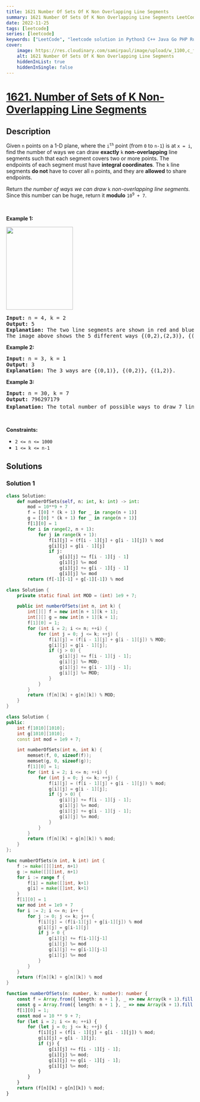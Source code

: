 ```yaml
---
title: 1621 Number Of Sets Of K Non Overlapping Line Segments
summary: 1621 Number Of Sets Of K Non Overlapping Line Segments LeetCode Solution Explained
date: 2022-11-25
tags: [leetcode]
series: [leetcode]
keywords: ["LeetCode", "leetcode solution in Python3 C++ Java Go PHP Ruby Swift TypeScript Rust C# JavaScript C", "1621 Number Of Sets Of K Non Overlapping Line Segments LeetCode Solution Explained in all languages"]
cover:
    image: https://res.cloudinary.com/samirpaul/image/upload/w_1100,c_fit,co_rgb:FFFFFF,l_text:Arial_75_bold:1621 Number Of Sets Of K Non Overlapping Line Segments - Solution Explained/problem-solving.webp
    alt: 1621 Number Of Sets Of K Non Overlapping Line Segments
    hiddenInList: true
    hiddenInSingle: false
---
```



# [1621. Number of Sets of K Non-Overlapping Line Segments](https://leetcode.com/problems/number-of-sets-of-k-non-overlapping-line-segments)


## Description

<p>Given <code>n</code> points on a 1-D plane, where the <code>i<sup>th</sup></code> point (from <code>0</code> to <code>n-1</code>) is at <code>x = i</code>, find the number of ways we can draw <strong>exactly</strong> <code>k</code> <strong>non-overlapping</strong> line segments such that each segment covers two or more points. The endpoints of each segment must have <strong>integral coordinates</strong>. The <code>k</code> line segments <strong>do not</strong> have to cover all <code>n</code> points, and they are <strong>allowed</strong> to share endpoints.</p>

<p>Return <em>the number of ways we can draw </em><code>k</code><em> non-overlapping line segments</em><em>.</em> Since this number can be huge, return it <strong>modulo</strong> <code>10<sup>9</sup> + 7</code>.</p>

<p>&nbsp;</p>
<p><strong class="example">Example 1:</strong></p>
<img alt="" src="https://fastly.jsdelivr.net/gh/doocs/leetcode@main/solution/1600-1699/1621.Number%20of%20Sets%20of%20K%20Non-Overlapping%20Line%20Segments/images/ex1.png" style="width: 179px; height: 222px;" />
<pre>
<strong>Input:</strong> n = 4, k = 2
<strong>Output:</strong> 5
<strong>Explanation:</strong> The two line segments are shown in red and blue.
The image above shows the 5 different ways {(0,2),(2,3)}, {(0,1),(1,3)}, {(0,1),(2,3)}, {(1,2),(2,3)}, {(0,1),(1,2)}.
</pre>

<p><strong class="example">Example 2:</strong></p>

<pre>
<strong>Input:</strong> n = 3, k = 1
<strong>Output:</strong> 3
<strong>Explanation:</strong> The 3 ways are {(0,1)}, {(0,2)}, {(1,2)}.
</pre>

<p><strong class="example">Example 3:</strong></p>

<pre>
<strong>Input:</strong> n = 30, k = 7
<strong>Output:</strong> 796297179
<strong>Explanation:</strong> The total number of possible ways to draw 7 line segments is 3796297200. Taking this number modulo 10<sup>9</sup> + 7 gives us 796297179.
</pre>

<p>&nbsp;</p>
<p><strong>Constraints:</strong></p>

<ul>
	<li><code>2 &lt;= n &lt;= 1000</code></li>
	<li><code>1 &lt;= k &lt;= n-1</code></li>
</ul>

## Solutions

### Solution 1

<!-- tabs:start -->

```python
class Solution:
    def numberOfSets(self, n: int, k: int) -> int:
        mod = 10**9 + 7
        f = [[0] * (k + 1) for _ in range(n + 1)]
        g = [[0] * (k + 1) for _ in range(n + 1)]
        f[1][0] = 1
        for i in range(2, n + 1):
            for j in range(k + 1):
                f[i][j] = (f[i - 1][j] + g[i - 1][j]) % mod
                g[i][j] = g[i - 1][j]
                if j:
                    g[i][j] += f[i - 1][j - 1]
                    g[i][j] %= mod
                    g[i][j] += g[i - 1][j - 1]
                    g[i][j] %= mod
        return (f[-1][-1] + g[-1][-1]) % mod
```

```java
class Solution {
    private static final int MOD = (int) 1e9 + 7;

    public int numberOfSets(int n, int k) {
        int[][] f = new int[n + 1][k + 1];
        int[][] g = new int[n + 1][k + 1];
        f[1][0] = 1;
        for (int i = 2; i <= n; ++i) {
            for (int j = 0; j <= k; ++j) {
                f[i][j] = (f[i - 1][j] + g[i - 1][j]) % MOD;
                g[i][j] = g[i - 1][j];
                if (j > 0) {
                    g[i][j] += f[i - 1][j - 1];
                    g[i][j] %= MOD;
                    g[i][j] += g[i - 1][j - 1];
                    g[i][j] %= MOD;
                }
            }
        }
        return (f[n][k] + g[n][k]) % MOD;
    }
}
```

```cpp
class Solution {
public:
    int f[1010][1010];
    int g[1010][1010];
    const int mod = 1e9 + 7;

    int numberOfSets(int n, int k) {
        memset(f, 0, sizeof(f));
        memset(g, 0, sizeof(g));
        f[1][0] = 1;
        for (int i = 2; i <= n; ++i) {
            for (int j = 0; j <= k; ++j) {
                f[i][j] = (f[i - 1][j] + g[i - 1][j]) % mod;
                g[i][j] = g[i - 1][j];
                if (j > 0) {
                    g[i][j] += f[i - 1][j - 1];
                    g[i][j] %= mod;
                    g[i][j] += g[i - 1][j - 1];
                    g[i][j] %= mod;
                }
            }
        }
        return (f[n][k] + g[n][k]) % mod;
    }
};
```

```go
func numberOfSets(n int, k int) int {
	f := make([][]int, n+1)
	g := make([][]int, n+1)
	for i := range f {
		f[i] = make([]int, k+1)
		g[i] = make([]int, k+1)
	}
	f[1][0] = 1
	var mod int = 1e9 + 7
	for i := 2; i <= n; i++ {
		for j := 0; j <= k; j++ {
			f[i][j] = (f[i-1][j] + g[i-1][j]) % mod
			g[i][j] = g[i-1][j]
			if j > 0 {
				g[i][j] += f[i-1][j-1]
				g[i][j] %= mod
				g[i][j] += g[i-1][j-1]
				g[i][j] %= mod
			}
		}
	}
	return (f[n][k] + g[n][k]) % mod
}
```

```ts
function numberOfSets(n: number, k: number): number {
    const f = Array.from({ length: n + 1 }, _ => new Array(k + 1).fill(0));
    const g = Array.from({ length: n + 1 }, _ => new Array(k + 1).fill(0));
    f[1][0] = 1;
    const mod = 10 ** 9 + 7;
    for (let i = 2; i <= n; ++i) {
        for (let j = 0; j <= k; ++j) {
            f[i][j] = (f[i - 1][j] + g[i - 1][j]) % mod;
            g[i][j] = g[i - 1][j];
            if (j) {
                g[i][j] += f[i - 1][j - 1];
                g[i][j] %= mod;
                g[i][j] += g[i - 1][j - 1];
                g[i][j] %= mod;
            }
        }
    }
    return (f[n][k] + g[n][k]) % mod;
}
```

<!-- tabs:end -->

<!-- end -->

